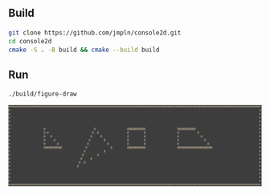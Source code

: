 ## Build

```bash
git clone https://github.com/jmpln/console2d.git
cd console2d
cmake -S . -B build && cmake --build build
```

## Run

```bash
./build/figure-draw
```

![example](example.png)
